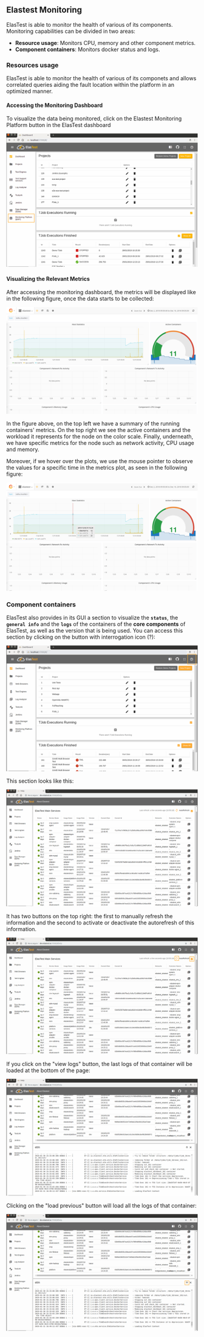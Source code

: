 <div class="range range-xs-left">
<div class="cell-xs-10 cell-lg-6 text-md-left inset-md-right-80 cell-lg-push-1 offset-top-50 offset-lg-top-0">
<h2 id="content" class="h1">Elastest Monitoring</h2>
<div class="offset-top-30 offset-md-top-30">
</div>
</div>
</div>

ElasTest is able to monitor the health of various of its components. Monitoring capabilities can be divided in two areas:

-   **Resource usage**: Monitors CPU, memory and other component metrics.
-   **Component containers**: Monitors docker status and logs.


<h3 class="holder-subtitle link-top">Resources usage</h3>

ElasTest is able to monitor the health of various of its componets and allows correlated queries aiding the fault location within the platform in an optimized manner.

<h4 class="small-subtitle">Accessing the Monitoring Dashboard</h4>

To visualize the data being monitored, click on the Elastest Monitoring Platform button in the ElasTest dashboard

<div class="docs-gallery inline-block">
    <a data-fancybox="gallery-1" href="/docs/elastest-monitoring/images/emp_section.png"><img class="img-responsive img-wellcome" src="/docs/elastest-monitoring/images/emp_section.png"/></a>
</div>

<h4 class="small-subtitle">Visualizing the Relevant Metrics</h4>

After accessing the monitoring dashboard, the metrics will be displayed like in the following figure, once the data starts to be collected:

<div class="docs-gallery inline-block">
    <a data-fancybox="gallery-1" href="/docs/elastest-monitoring/images/img06.png"><img class="img-responsive img-wellcome" src="/docs/elastest-monitoring/images/img06.png"/></a>
</div>

In the figure above, on the top left we have a summary of the running containers' metrics. On the top right we see the active containers and the workload it represents for the node on the color scale. Finally, underneath, we have specific metrics for the node such as network activity, CPU usage and memory.

Moreover, if we hover over the plots, we use the mouse pointer to observe the values for a specific time in the metrics plot, as seen in the following figure:

<div class="docs-gallery inline-block">
    <a data-fancybox="gallery-1" href="/docs/elastest-monitoring/images/img07.png"><img class="img-responsive img-wellcome" src="/docs/elastest-monitoring/images/img07.png"/></a>
</div>

<h3 class="holder-subtitle link-top">Component containers</h3>

ElasTest also provides in its GUI a section to visualize the **`status`**, the **`general info`** and the **`logs`** of the containers of the **core components** of ElasTest, as well as the version that is being used. You can access this section by clicking on the button with interrogation icon (?):

<div class="docs-gallery inline-block">
    <a data-fancybox="gallery-1" href="/docs/elastest-monitoring/images/help_button.png"><img class="img-responsive img-wellcome" src="/docs/elastest-monitoring/images/help_button.png"/></a>
</div>

This section looks like this:

<div class="docs-gallery inline-block">
    <a data-fancybox="gallery-1" href="/docs/elastest-monitoring/images/help_page.png"><img class="img-responsive img-wellcome" src="/docs/elastest-monitoring/images/help_page.png"/></a>
</div>

It has two buttons on the top right: the first to manually refresh the information and the second to activate or deactivate the autorefresh of this information.

<div class="docs-gallery inline-block">
    <a data-fancybox="gallery-1" href="/docs/elastest-monitoring/images/help_page_upper_buttons.png"><img class="img-responsive img-wellcome" src="/docs/elastest-monitoring/images/help_page_upper_buttons.png"/></a>
</div>

If you click on the "view logs" button, the last logs of that container will be loaded at the bottom of the page:

<div class="docs-gallery inline-block">
    <a data-fancybox="gallery-1" href="/docs/elastest-monitoring/images/help_page_etm_logs.png"><img class="img-responsive img-wellcome" src="/docs/elastest-monitoring/images/help_page_etm_logs.png"/></a>
</div>

Clicking on the "load previous" button will load all the logs of that container:

<div class="docs-gallery inline-block">
    <a data-fancybox="gallery-1" href="/docs/elastest-monitoring/images/help_page_etm_logs_load_more.png"><img class="img-responsive img-wellcome" src="/docs/elastest-monitoring/images/help_page_etm_logs_load_more.png"/></a>
</div>